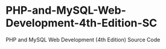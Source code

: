# PHP-and-MySQL-Web-Development-4th-Edition-SC
PHP and MySQL Web Development (4th Edition) Source Code
